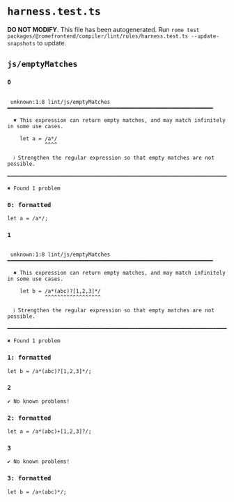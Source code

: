 # `harness.test.ts`

**DO NOT MODIFY**. This file has been autogenerated. Run `rome test packages/@romefrontend/compiler/lint/rules/harness.test.ts --update-snapshots` to update.

## `js/emptyMatches`

### `0`

```

 unknown:1:8 lint/js/emptyMatches ━━━━━━━━━━━━━━━━━━━━━━━━━━━━━━━━━━━━━━━━━━━━━━━━━━━━━━━━━━━━━━━━━━

  ✖ This expression can return empty matches, and may match infinitely in some use cases.

    let a = /a*/
            ^^^^

  ℹ Strengthen the regular expression so that empty matches are not possible.

━━━━━━━━━━━━━━━━━━━━━━━━━━━━━━━━━━━━━━━━━━━━━━━━━━━━━━━━━━━━━━━━━━━━━━━━━━━━━━━━━━━━━━━━━━━━━━━━━━━━

✖ Found 1 problem

```

### `0: formatted`

```
let a = /a*/;

```

### `1`

```

 unknown:1:8 lint/js/emptyMatches ━━━━━━━━━━━━━━━━━━━━━━━━━━━━━━━━━━━━━━━━━━━━━━━━━━━━━━━━━━━━━━━━━━

  ✖ This expression can return empty matches, and may match infinitely in some use cases.

    let b = /a*(abc)?[1,2,3]*/
            ^^^^^^^^^^^^^^^^^^

  ℹ Strengthen the regular expression so that empty matches are not possible.

━━━━━━━━━━━━━━━━━━━━━━━━━━━━━━━━━━━━━━━━━━━━━━━━━━━━━━━━━━━━━━━━━━━━━━━━━━━━━━━━━━━━━━━━━━━━━━━━━━━━

✖ Found 1 problem

```

### `1: formatted`

```
let b = /a*(abc)?[1,2,3]*/;

```

### `2`

```
✔ No known problems!

```

### `2: formatted`

```
let a = /a*(abc)+[1,2,3]?/;

```

### `3`

```
✔ No known problems!

```

### `3: formatted`

```
let b = /a+(abc)*/;

```
